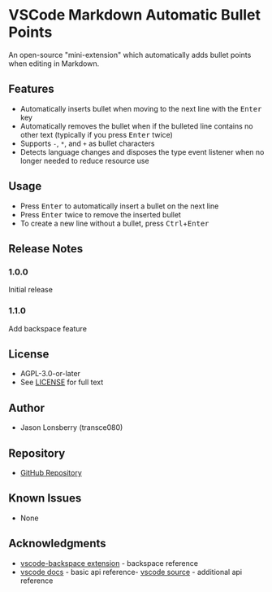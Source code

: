 # VSCode Markdown Automatic Bullet Points

An open-source "mini-extension" which automatically adds bullet points when editing in Markdown.

## Features

- Automatically inserts bullet when moving to the next line with the <kbd>Enter</kbd> key
- Automatically removes the bullet when if the bulleted line contains no other text (typically if you press <kbd>Enter</kbd> twice)
- Supports `-`, `*`, and `+` as bullet characters
- Detects language changes and disposes the type event listener when no longer needed to reduce resource use

## Usage

- Press <kbd>Enter</kbd> to automatically insert a bullet on the next line
- Press <kbd>Enter</kbd> twice to remove the inserted bullet
- To create a new line without a bullet, press <kbd>Ctrl</kbd>+<kbd>Enter</kbd>

## Release Notes

### 1.0.0

Initial release

### 1.1.0

Add backspace feature

## License

- AGPL-3.0-or-later
- See [LICENSE](./LICENSE) for full text

## Author

- Jason Lonsberry (transce080)

## Repository

- [GitHub Repository](https://github.com/transce080/vscode-markdown-auto-bullets/)

## Known Issues

- None

## Acknowledgments

- [vscode-backspace extension](https://github.com/microsoft/vscode-backspace/tree/3c2054df2a7d8af7214ca601014520a17d458fa1) - backspace reference
- [vscode docs](https://code.visualstudio.com/api/references/vscode-api) - basic api reference- [vscode source](https://github.com/microsoft/vscode) - additional api reference
